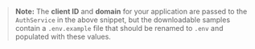 > **Note:** The **client ID** and **domain** for your application are passed to the `AuthService` in the above snippet, but the downloadable samples contain a `.env.example` file that should be renamed to `.env` and populated with these values.